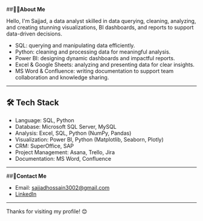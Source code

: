 ##👨‍💻**About Me**

Hello, I'm Sajjad, a data analyst skilled in data querying, cleaning, analyzing, and creating stunning visualizations, BI dashboards, and reports to support data-driven decisions.

- SQL: querying and manipulating data efficiently.
- Python: cleaning and processing data for meaningful analysis.
- Power BI: designing dynamic dashboards and impactful reports.
- Excel & Google Sheets: analyzing and presenting data for clear insights.
- MS Word & Confluence: writing documentation to support team collaboration and knowledge sharing.

---
<!--
##📊**Projects**

Here I showcase my data work samples in different areas.
| Type                    | Link                                    |
|-------------------------|-----------------------------------------|
| **Data Scraping**        | [Click me for the details](#)           |
| **Data Cleaning**        | [Click me for the details](#)           |
| **Data Analysis**        | [Click me for the details](#)           |
| **Data Visualization**   | [Click me for the details](#)           |
| **Dashboard & Report**   | [Click me for the details](#)           |
| **Documentation**      

---
-->
## 🛠️ Tech Stack
- Language: SQL, Python
- Database: Microsoft SQL Server, MySQL
- Analysis: Excel, SQL, Python (NumPy, Pandas)
- Visualization: Power BI, Python (Matplotlib, Seaborn, Plotly)
- CRM: SuperOffice, SAP
- Project Management: Asana, Trello, Jira
- Documentation: MS Word, Confluence

---

  
##🤝**Contact Me**
- Email: sajjadhossain3002@gmail.com
- [LinkedIn](www.linkedin.com/in/sajjad-hos)

---
Thanks for visiting my profile! 😊


